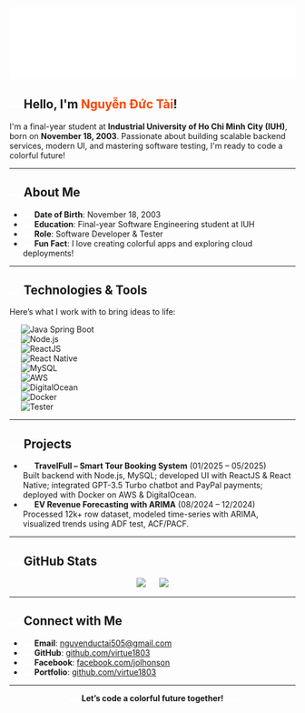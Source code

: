 ![Rainbow virtue1803](assets/rainbow.svg)

## <img src="assets/rainbow.svg" width="20" /> Hello, I'm <span style="color: #ff4500;">Nguyễn Đức Tài</span>!
<!-- Change the color hex code (e.g., #ff4500) to any color you prefer -->

I'm a final-year student at **Industrial University of Ho Chi Minh City (IUH)**, born on **November 18, 2003**. Passionate about building scalable backend services, modern UI, and mastering software testing, I'm ready to code a colorful future! <img src="assets/rainbow.svg" width="16" />

---

## <img src="assets/rainbow.svg" width="20" /> About Me
- <img src="assets/rainbow.svg" width="16" /> **Date of Birth**: November 18, 2003
- <img src="assets/rainbow.svg" width="16" /> **Education**: Final-year Software Engineering student at IUH
- <img src="assets/rainbow.svg" width="16" /> **Role**: Software Developer & Tester
- <img src="assets/rainbow.svg" width="16" /> **Fun Fact**: I love creating colorful apps and exploring cloud deployments!

---

## <img src="assets/rainbow.svg" width="20" /> Technologies & Tools
Here’s what I work with to bring ideas to life:

<img src="assets/rainbow.svg" width="16" /> ![Java Spring Boot](https://img.shields.io/badge/Spring_Boot-Backend-green?logo=spring)  
<img src="assets/rainbow.svg" width="16" /> ![Node.js](https://img.shields.io/badge/Node.js-API_Server-teal?logo=node.js)  
<img src="assets/rainbow.svg" width="16" /> ![ReactJS](https://img.shields.io/badge/ReactJS-Frontend-cyan?logo=react)  
<img src="assets/rainbow.svg" width="16" /> ![React Native](https://img.shields.io/badge/React_Native-Mobile-teal?logo=react)  
<img src="assets/rainbow.svg" width="16" /> ![MySQL](https://img.shields.io/badge/MySQL-Database-blue?logo=mysql)  
<img src="assets/rainbow.svg" width="16" /> ![AWS](https://img.shields.io/badge/AWS-Cloud-orange?logo=amazonaws)  
<img src="assets/rainbow.svg" width="16" /> ![DigitalOcean](https://img.shields.io/badge/DigitalOcean-Cloud-blue?logo=digitalocean)  
<img src="assets/rainbow.svg" width="16" /> ![Docker](https://img.shields.io/badge/Docker-Deployment-blue?logo=docker)  
<img src="assets/rainbow.svg" width="16" /> ![Tester](https://img.shields.io/badge/Tester-QA-red)

---

## <img src="assets/rainbow.svg" width="20" /> Projects
- <img src="assets/rainbow.svg" width="16" /> **TravelFull – Smart Tour Booking System** (01/2025 – 05/2025)  
  Built backend with Node.js, MySQL; developed UI with ReactJS & React Native; integrated GPT-3.5 Turbo chatbot and PayPal payments; deployed with Docker on AWS & DigitalOcean.
- <img src="assets/rainbow.svg" width="16" /> **EV Revenue Forecasting with ARIMA** (08/2024 – 12/2024)  
  Processed 12k+ row dataset, modeled time-series with ARIMA, visualized trends using ADF test, ACF/PACF.

---

## <img src="assets/rainbow.svg" width="20" /> GitHub Stats
<p align="center">
  <img src="https://github-readme-stats.vercel.app/api?username=virtue1803&show_icons=true&title_color=ff0000&text_color=ffa500&icon_color=ffff00&bg_color=000000&hide_border=true" height="160" />
  <img src="assets/rainbow.svg" width="16" />
  <img src="https://github-readme-stats.vercel.app/api/top-langs/?username=virtue1803&layout=compact&title_color=00ff00&text_color=0000ff&bg_color=000000&hide_border=true" height="160" />
</p>

---

## <img src="assets/rainbow.svg" width="20" /> Connect with Me
- <img src="assets/rainbow.svg" width="16" /> **Email**: [nguyenductai505@gmail.com](mailto:nguyenductai505@gmail.com)  
- <img src="assets/rainbow.svg" width="16" /> **GitHub**: [github.com/virtue1803](https://github.com/virtue1803)  
- <img src="assets/rainbow.svg" width="16" /> **Facebook**: [facebook.com/jolhonson](https://facebook.com/jolhonson)  
- <img src="assets/rainbow.svg" width="16" /> **Portfolio**: [github.com/virtue1803](https://github.com/virtue1803)

---

<p align="center">
  <img src="assets/rainbow.svg" width="20" />
  <strong>Let’s code a colorful future together!</strong>
  <img src="assets/rainbow.svg" width="20" />
</p>
